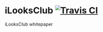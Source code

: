# iLooksClub [![Travis CI](https://travis-ci.org/BlockchainLibrary/iLooksClub.svg?branch=master)](https://travis-ci.org/BlockchainLibrary/iLooksClub)
iLooksClub whitepaper
